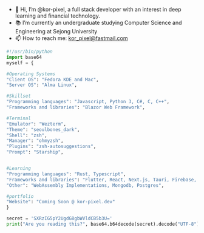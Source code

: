 - 👋 Hi, I’m @kor-pixel, a full stack developer with an interest in deep learning and financial technology.
- 📚 I’m currently an undergraduate studying Computer Science and Engineering at Sejong University
- 📫 How to reach me: kor_pixel@fastmail.com


```python
#!/usr/bin/python
import base64
myself = {

#Operating Systems
"Client OS": "Fedora KDE and Mac",
"Server OS": "Alma Linux",

#Skillset
"Programming languages": "Javascript, Python 3, C#, C, C++",
"Frameworks and libraries": "Blazor Web Framework",

#Terminal
"Emulator": "Wezterm",
"Theme": "seoulbones_dark",
"Shell": "zsh",
"Manager": "ohmyzsh",
"Plugins": "zsh-autosuggestions",
"Prompt": "Starship",


#Learning
"Programming languages": "Rust, Typescript",
"Frameworks and libraries": "Flutter, React, Next.js, Tauri, Firebase, .NET MAUI",
"Other": "WebAssembly Implementations, Mongodb, Postgres",

#portfolio
"Website": "Coming Soon @ kor-pixel.dev"
}

secret = 'SXRzIG5pY2UgdG8gbWVldCB5b3U='
print("Are you reading this?", base64.b64decode(secret).decode("UTF-8"))
```
